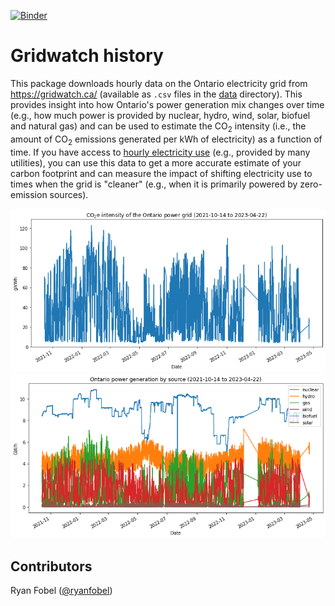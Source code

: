 [![Binder](https://mybinder.org/badge_logo.svg)](https://mybinder.org/v2/gh/ryanfobel/gridwatch-history/main)

# Gridwatch history

This package downloads hourly data on the Ontario electricity grid from https://gridwatch.ca/ (available as `.csv` files in the [data](https://github.com/ryanfobel/gridwatch-history/blob/main/data/) directory). This provides insight into how Ontario's power generation mix changes over time (e.g., how much power is provided by nuclear, hydro, wind, solar, biofuel and natural gas) and can be used to estimate the CO<sub>2</sub> intensity (i.e., the amount of CO<sub>2</sub> emissions generated per kWh of electricity) as a function of time. If you have access to [hourly electricity use](https://github.com/ryanfobel/utility-bill-scraper) (e.g., provided by many utilities), you can use this data to get a more accurate estimate of your carbon footprint and can measure the impact of shifting electricity use to times when the grid is "cleaner" (e.g., when it is primarily powered by zero-emission sources).

![CO2 intensity](notebooks/images/ontario_co2_intensity.png)
![Power generation by source](notebooks/images/ontario_power_generation_by_source.png)

## Contributors

Ryan Fobel ([@ryanfobel](https://github.com/ryanfobel))
